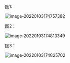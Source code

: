 图1:

![image-20220103174757382](C:\Users\11211\AppData\Roaming\Typora\typora-user-images\image-20220103174757382.png)

图2：

![image-20220103174813349](C:\Users\11211\AppData\Roaming\Typora\typora-user-images\image-20220103174813349.png)

图3：

![image-20220103174825702](C:\Users\11211\AppData\Roaming\Typora\typora-user-images\image-20220103174825702.png)